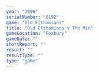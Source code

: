 ```yaml
---
year: "1996"
serialNumber: "0192" 
game: "Old Elthamians"
title: "Old Elthamians v The Min"
gameLocation: "Foxbury"
gameDate: ""
shortReport: ""
result: ""
resultType: ""
type: "game"
---
```


